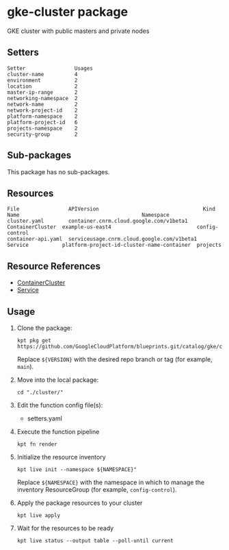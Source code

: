 # gke-cluster package

GKE cluster with public masters and private nodes

## Setters

```
Setter                Usages
cluster-name          4
environment           2
location              2
master-ip-range       2
networking-namespace  2
network-name          2
network-project-id    2
platform-namespace    2
platform-project-id   6
projects-namespace    2
security-group        2
```

## Sub-packages

This package has no sub-packages.

## Resources

```
File                APIVersion                                  Kind              Name                                        Namespace
cluster.yaml        container.cnrm.cloud.google.com/v1beta1     ContainerCluster  example-us-east4                            config-control
container-api.yaml  serviceusage.cnrm.cloud.google.com/v1beta1  Service           platform-project-id-cluster-name-container  projects
```

## Resource References

- [ContainerCluster](https://cloud.google.com/config-connector/docs/reference/resource-docs/container/containercluster)
- [Service](https://cloud.google.com/config-connector/docs/reference/resource-docs/serviceusage/service)

## Usage

1.  Clone the package:
    ```
    kpt pkg get https://github.com/GoogleCloudPlatform/blueprints.git/catalog/gke/cluster@${VERSION}
    ```
    Replace `${VERSION}` with the desired repo branch or tag
    (for example, `main`).

1.  Move into the local package:
    ```
    cd "./cluster/"
    ```

1.  Edit the function config file(s):
    - setters.yaml

1.  Execute the function pipeline
    ```
    kpt fn render
    ```

1.  Initialize the resource inventory
    ```
    kpt live init --namespace ${NAMESPACE}"
    ```
    Replace `${NAMESPACE}` with the namespace in which to manage
    the inventory ResourceGroup (for example, `config-control`).

1.  Apply the package resources to your cluster
    ```
    kpt live apply
    ```

1.  Wait for the resources to be ready
    ```
    kpt live status --output table --poll-until current
    ```

